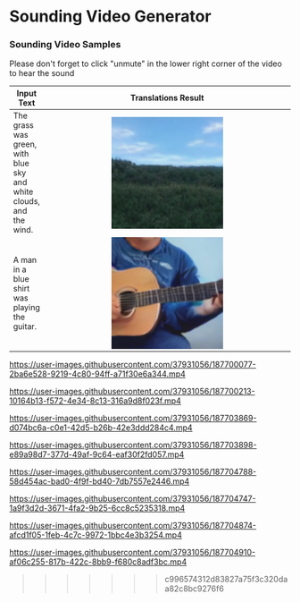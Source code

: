 # Sounding Video Generator 


### Sounding Video Samples
Please don't forget to click "unmute" in the lower right corner of the video to hear the sound

<div align = "center">
<table style="width:100%">
  <thead>
    <tr>
      <th> Input Text  </th>
      <th width="550"> Translations Result  </th>
    </tr>
  </thead>
  <tbody>
   <tr>
      <td >The grass was green, with blue sky and white clouds, and the wind.</td>
      <td align = "center">
      <a href="https://user-images.githubusercontent.com/37931056/187700077-2ba6e528-9219-4c80-94ff-a71f30e6a344.mp4 " rel="nofollow">
            <img align="center" src="./assets/png/demo_1.png" width="200 style="max-width: 100%;"></a><br>
      </td>
    </tr>
    <tr>
      <td >A man in a blue shirt was playing the guitar.</td>
      <td align = "center">
      <a href="https://user-images.githubusercontent.com/37931056/187700213-10164b13-f572-4e34-8c13-316a9d8f023f.mp4 " rel="nofollow">
            <img align="center" src="./assets/png/demo_2.png" width="200 style="max-width: 100%;"></a><br>
      </td>
    </tr>
  </tbody>
</table>

</div>

https://user-images.githubusercontent.com/37931056/187700077-2ba6e528-9219-4c80-94ff-a71f30e6a344.mp4  

https://user-images.githubusercontent.com/37931056/187700213-10164b13-f572-4e34-8c13-316a9d8f023f.mp4

https://user-images.githubusercontent.com/37931056/187703869-d074bc6a-c0e1-42d5-b26b-42e3ddd284c4.mp4

https://user-images.githubusercontent.com/37931056/187703898-e89a98d7-377d-49af-9c64-eaf30f2fd057.mp4

https://user-images.githubusercontent.com/37931056/187704788-58d454ac-bad0-4f9f-bd40-7db7557e2446.mp4

https://user-images.githubusercontent.com/37931056/187704747-1a9f3d2d-3671-4fa2-9b25-6cc8c5235318.mp4

https://user-images.githubusercontent.com/37931056/187704874-afcd1f05-1feb-4c7c-9972-1bbc4e3b3254.mp4

https://user-images.githubusercontent.com/37931056/187704910-af06c255-817b-422c-8bb9-f680c8adf3bc.mp4

>>>>>>> c996574312d83827a75f3c320daa82c8bc9276f6
